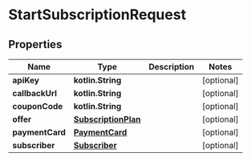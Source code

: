 
# StartSubscriptionRequest

## Properties
Name | Type | Description | Notes
------------ | ------------- | ------------- | -------------
**apiKey** | **kotlin.String** |  |  [optional]
**callbackUrl** | **kotlin.String** |  |  [optional]
**couponCode** | **kotlin.String** |  |  [optional]
**offer** | [**SubscriptionPlan**](SubscriptionPlan.md) |  |  [optional]
**paymentCard** | [**PaymentCard**](PaymentCard.md) |  |  [optional]
**subscriber** | [**Subscriber**](Subscriber.md) |  |  [optional]



